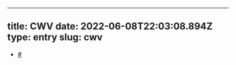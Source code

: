 
---
title: CWV 
date: 2022-06-08T22:03:08.894Z
type: entry
slug: cwv
---
*  [#](#62a11c9f-07d0-464d-8106-b1fe64a3b8be)<a name="62a11c9f-07d0-464d-8106-b1fe64a3b8be"></a>

